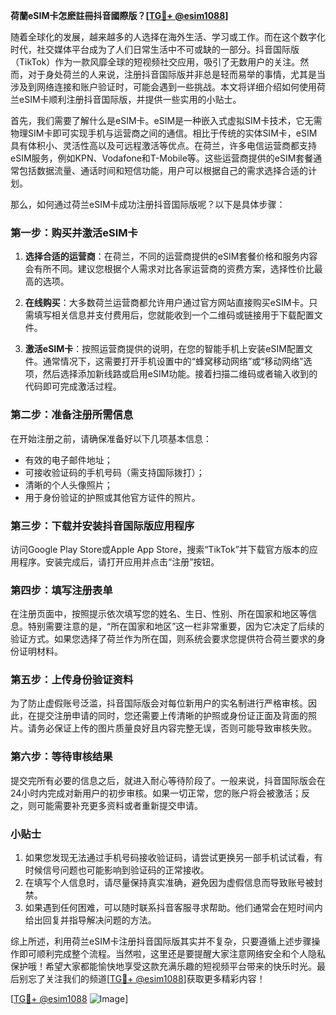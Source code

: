 **荷蘭eSIM卡怎麽註冊抖音國際版？[[TG💪+ @esim1088](https://t.me/s/esim1088)]**

随着全球化的发展，越来越多的人选择在海外生活、学习或工作。而在这个数字化时代，社交媒体平台成为了人们日常生活中不可或缺的一部分。抖音国际版（TikTok）作为一款风靡全球的短视频社交应用，吸引了无数用户的关注。然而，对于身处荷兰的人来说，注册抖音国际版并非总是轻而易举的事情，尤其是当涉及到网络连接和账户验证时，可能会遇到一些挑战。本文将详细介绍如何使用荷兰eSIM卡顺利注册抖音国际版，并提供一些实用的小贴士。

首先，我们需要了解什么是eSIM卡。eSIM是一种嵌入式虚拟SIM卡技术，它无需物理SIM卡即可实现手机与运营商之间的通信。相比于传统的实体SIM卡，eSIM具有体积小、灵活性高以及可远程激活等优点。在荷兰，许多电信运营商都支持eSIM服务，例如KPN、Vodafone和T-Mobile等。这些运营商提供的eSIM套餐通常包括数据流量、通话时间和短信功能，用户可以根据自己的需求选择合适的计划。

那么，如何通过荷兰eSIM卡成功注册抖音国际版呢？以下是具体步骤：

### 第一步：购买并激活eSIM卡

1. **选择合适的运营商**：在荷兰，不同的运营商提供的eSIM套餐价格和服务内容会有所不同。建议您根据个人需求对比各家运营商的资费方案，选择性价比最高的选项。
   
2. **在线购买**：大多数荷兰运营商都允许用户通过官方网站直接购买eSIM卡。只需填写相关信息并支付费用后，您就能收到一个二维码或链接用于下载配置文件。

3. **激活eSIM卡**：按照运营商提供的说明，在您的智能手机上安装eSIM配置文件。通常情况下，这需要打开手机设置中的“蜂窝移动网络”或“移动网络”选项，然后选择添加新线路或启用eSIM功能。接着扫描二维码或者输入收到的代码即可完成激活过程。

### 第二步：准备注册所需信息

在开始注册之前，请确保准备好以下几项基本信息：
- 有效的电子邮件地址；
- 可接收验证码的手机号码（需支持国际拨打）；
- 清晰的个人头像照片；
- 用于身份验证的护照或其他官方证件的照片。

### 第三步：下载并安装抖音国际版应用程序

访问Google Play Store或Apple App Store，搜索“TikTok”并下载官方版本的应用程序。安装完成后，请打开应用并点击“注册”按钮。

### 第四步：填写注册表单

在注册页面中，按照提示依次填写您的姓名、生日、性别、所在国家和地区等信息。特别需要注意的是，“所在国家和地区”这一栏非常重要，因为它决定了后续的验证方式。如果您选择了荷兰作为所在国，则系统会要求您提供符合荷兰要求的身份证明材料。

### 第五步：上传身份验证资料

为了防止虚假账号泛滥，抖音国际版会对每位新用户的实名制进行严格审核。因此，在提交注册申请的同时，您还需要上传清晰的护照或身份证正面及背面的照片。请务必保证上传的图片质量良好且内容完整无误，否则可能导致审核失败。

### 第六步：等待审核结果

提交完所有必要的信息之后，就进入耐心等待阶段了。一般来说，抖音国际版会在24小时内完成对新用户的初步审核。如果一切正常，您的账户将会被激活；反之，则可能需要补充更多资料或者重新提交申请。

### 小贴士

1. 如果您发现无法通过手机号码接收验证码，请尝试更换另一部手机试试看，有时候信号问题也可能影响到验证码的正常接收。
2. 在填写个人信息时，请尽量保持真实准确，避免因为虚假信息而导致账号被封禁。
3. 如果遇到任何困难，可以随时联系抖音客服寻求帮助。他们通常会在短时间内给出回复并指导解决问题的方法。

综上所述，利用荷兰eSIM卡注册抖音国际版其实并不复杂，只要遵循上述步骤操作即可顺利完成整个流程。当然啦，这里还是要提醒大家注意网络安全和个人隐私保护哦！希望大家都能愉快地享受这款充满乐趣的短视频平台带来的快乐时光。最后别忘了关注我们的频道[[TG💪+ @esim1088](https://t.me/s/esim1088)]获取更多精彩内容！

[[TG💪+ @esim1088](https://t.me/s/esim1088) ![Image](https://i.postimg.cc/4NQfJmqS/Snipaste-2025-05-13-00-14-12.png)]